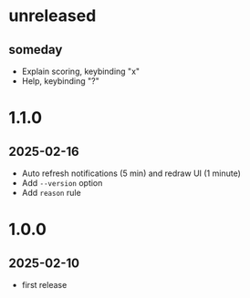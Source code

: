 # unreleased
## someday

 - Explain scoring, keybinding "x"
 - Help, keybinding "?"

# 1.1.0
## 2025-02-16

 - Auto refresh notifications (5 min) and redraw UI (1 minute)
 - Add `--version` option
 - Add `reason` rule

# 1.0.0
## 2025-02-10

 - first release
